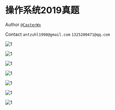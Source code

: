 # 操作系统2019真题

Author [`@CasterWx`](https://github.com/CasterWx)

Contact `antzuhl1998@gmail.com` `1325200471@qq.com`


![1](img/t1.jpg)

![1](img/t2.jpg)

![1](img/t3.jpg)

![1](img/t4.jpg)

![1](img/t5.jpg)

![1](img/t5.jpg)

![1](img/311.jpg)
